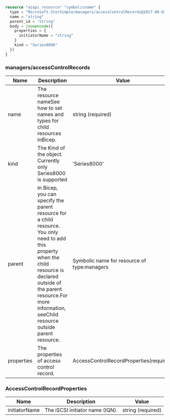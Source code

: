 ```terraform
resource "azapi_resource" "symbolicname" {
  type = "Microsoft.StorSimple/managers/accessControlRecords@2017-06-01"
  name = "string"
  parent_id = "string"
  body = jsonencode({
    properties = {
      initiatorName = "string"
    }
    kind = "Series8000"
  })
}

```

### managers/accessControlRecords

| Name | Description | Value |
|-|-|-|
| name | The resource nameSee how to set names and types for child resources inBicep. | string (required) |
| kind | The Kind of the object. Currently only Series8000 is supported | 'Series8000' |
| parent | In Bicep, you can specify the parent resource for a child resource. You only need to add this property when the child resource is declared outside of the parent resource.For more information, seeChild resource outside parent resource. | Symbolic name for resource of type:managers |
| properties | The properties of access control record. | AccessControlRecordProperties(required) |


### AccessControlRecordProperties

| Name | Description | Value |
|-|-|-|
| initiatorName | The iSCSI initiator name (IQN). | string (required) |


